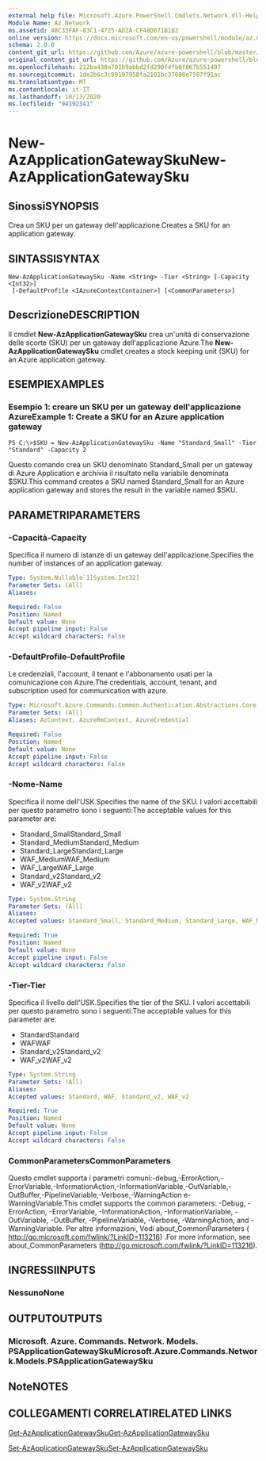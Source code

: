 ```yaml
---
external help file: Microsoft.Azure.PowerShell.Cmdlets.Network.dll-Help.xml
Module Name: Az.Network
ms.assetid: 48C33FAF-83C1-4725-AD2A-CF48D0718182
online version: https://docs.microsoft.com/en-us/powershell/module/az.network/new-azapplicationgatewaysku
schema: 2.0.0
content_git_url: https://github.com/Azure/azure-powershell/blob/master/src/Network/Network/help/New-AzApplicationGatewaySku.md
original_content_git_url: https://github.com/Azure/azure-powershell/blob/master/src/Network/Network/help/New-AzApplicationGatewaySku.md
ms.openlocfilehash: 212ba438a701b9abbd2fd290f4fb0f867b551497
ms.sourcegitcommit: 1de2b6c3c99197958fa2101bc37680e7507f91ac
ms.translationtype: MT
ms.contentlocale: it-IT
ms.lasthandoff: 10/13/2020
ms.locfileid: "94192341"
---
```

# <span data-ttu-id="a9357-101">New-AzApplicationGatewaySku</span><span class="sxs-lookup"><span data-stu-id="a9357-101">New-AzApplicationGatewaySku</span></span>

## <span data-ttu-id="a9357-102">Sinossi</span><span class="sxs-lookup"><span data-stu-id="a9357-102">SYNOPSIS</span></span>
<span data-ttu-id="a9357-103">Crea un SKU per un gateway dell'applicazione.</span><span class="sxs-lookup"><span data-stu-id="a9357-103">Creates a SKU for an application gateway.</span></span>

## <span data-ttu-id="a9357-104">SINTASSI</span><span class="sxs-lookup"><span data-stu-id="a9357-104">SYNTAX</span></span>

```
New-AzApplicationGatewaySku -Name <String> -Tier <String> [-Capacity <Int32>]
 [-DefaultProfile <IAzureContextContainer>] [<CommonParameters>]
```

## <span data-ttu-id="a9357-105">Descrizione</span><span class="sxs-lookup"><span data-stu-id="a9357-105">DESCRIPTION</span></span>
<span data-ttu-id="a9357-106">Il cmdlet **New-AzApplicationGatewaySku** crea un'unità di conservazione delle scorte (SKU) per un gateway dell'applicazione Azure.</span><span class="sxs-lookup"><span data-stu-id="a9357-106">The **New-AzApplicationGatewaySku** cmdlet creates a stock keeping unit (SKU) for an Azure application gateway.</span></span>

## <span data-ttu-id="a9357-107">ESEMPI</span><span class="sxs-lookup"><span data-stu-id="a9357-107">EXAMPLES</span></span>

### <span data-ttu-id="a9357-108">Esempio 1: creare un SKU per un gateway dell'applicazione Azure</span><span class="sxs-lookup"><span data-stu-id="a9357-108">Example 1: Create a SKU for an Azure application gateway</span></span>
```
PS C:\>$SKU = New-AzApplicationGatewaySku -Name "Standard_Small" -Tier "Standard" -Capacity 2
```

<span data-ttu-id="a9357-109">Questo comando crea un SKU denominato Standard_Small per un gateway di Azure Application e archivia il risultato nella variabile denominata $SKU.</span><span class="sxs-lookup"><span data-stu-id="a9357-109">This command creates a SKU named Standard_Small for an Azure application gateway and stores the result in the variable named $SKU.</span></span>

## <span data-ttu-id="a9357-110">PARAMETRI</span><span class="sxs-lookup"><span data-stu-id="a9357-110">PARAMETERS</span></span>

### <span data-ttu-id="a9357-111">-Capacità</span><span class="sxs-lookup"><span data-stu-id="a9357-111">-Capacity</span></span>
<span data-ttu-id="a9357-112">Specifica il numero di istanze di un gateway dell'applicazione.</span><span class="sxs-lookup"><span data-stu-id="a9357-112">Specifies the number of instances of an application gateway.</span></span>

```yaml
Type: System.Nullable`1[System.Int32]
Parameter Sets: (All)
Aliases:

Required: False
Position: Named
Default value: None
Accept pipeline input: False
Accept wildcard characters: False
```

### <span data-ttu-id="a9357-113">-DefaultProfile</span><span class="sxs-lookup"><span data-stu-id="a9357-113">-DefaultProfile</span></span>
<span data-ttu-id="a9357-114">Le credenziali, l'account, il tenant e l'abbonamento usati per la comunicazione con Azure.</span><span class="sxs-lookup"><span data-stu-id="a9357-114">The credentials, account, tenant, and subscription used for communication with azure.</span></span>

```yaml
Type: Microsoft.Azure.Commands.Common.Authentication.Abstractions.Core.IAzureContextContainer
Parameter Sets: (All)
Aliases: AzContext, AzureRmContext, AzureCredential

Required: False
Position: Named
Default value: None
Accept pipeline input: False
Accept wildcard characters: False
```

### <span data-ttu-id="a9357-115">-Nome</span><span class="sxs-lookup"><span data-stu-id="a9357-115">-Name</span></span>
<span data-ttu-id="a9357-116">Specifica il nome dell'USK.</span><span class="sxs-lookup"><span data-stu-id="a9357-116">Specifies the name of the SKU.</span></span>
<span data-ttu-id="a9357-117">I valori accettabili per questo parametro sono i seguenti:</span><span class="sxs-lookup"><span data-stu-id="a9357-117">The acceptable values for this parameter are:</span></span>
- <span data-ttu-id="a9357-118">Standard_Small</span><span class="sxs-lookup"><span data-stu-id="a9357-118">Standard_Small</span></span>
- <span data-ttu-id="a9357-119">Standard_Medium</span><span class="sxs-lookup"><span data-stu-id="a9357-119">Standard_Medium</span></span>
- <span data-ttu-id="a9357-120">Standard_Large</span><span class="sxs-lookup"><span data-stu-id="a9357-120">Standard_Large</span></span>
- <span data-ttu-id="a9357-121">WAF_Medium</span><span class="sxs-lookup"><span data-stu-id="a9357-121">WAF_Medium</span></span>
- <span data-ttu-id="a9357-122">WAF_Large</span><span class="sxs-lookup"><span data-stu-id="a9357-122">WAF_Large</span></span>
- <span data-ttu-id="a9357-123">Standard_v2</span><span class="sxs-lookup"><span data-stu-id="a9357-123">Standard_v2</span></span>
- <span data-ttu-id="a9357-124">WAF_v2</span><span class="sxs-lookup"><span data-stu-id="a9357-124">WAF_v2</span></span>

```yaml
Type: System.String
Parameter Sets: (All)
Aliases:
Accepted values: Standard_Small, Standard_Medium, Standard_Large, WAF_Medium, WAF_Large, Standard_v2, WAF_v2

Required: True
Position: Named
Default value: None
Accept pipeline input: False
Accept wildcard characters: False
```

### <span data-ttu-id="a9357-125">-Tier</span><span class="sxs-lookup"><span data-stu-id="a9357-125">-Tier</span></span>
<span data-ttu-id="a9357-126">Specifica il livello dell'USK.</span><span class="sxs-lookup"><span data-stu-id="a9357-126">Specifies the tier of the SKU.</span></span>
<span data-ttu-id="a9357-127">I valori accettabili per questo parametro sono i seguenti:</span><span class="sxs-lookup"><span data-stu-id="a9357-127">The acceptable values for this parameter are:</span></span>
- <span data-ttu-id="a9357-128">Standard</span><span class="sxs-lookup"><span data-stu-id="a9357-128">Standard</span></span>
- <span data-ttu-id="a9357-129">WAF</span><span class="sxs-lookup"><span data-stu-id="a9357-129">WAF</span></span>
- <span data-ttu-id="a9357-130">Standard_v2</span><span class="sxs-lookup"><span data-stu-id="a9357-130">Standard_v2</span></span>
- <span data-ttu-id="a9357-131">WAF_v2</span><span class="sxs-lookup"><span data-stu-id="a9357-131">WAF_v2</span></span>

```yaml
Type: System.String
Parameter Sets: (All)
Aliases:
Accepted values: Standard, WAF, Standard_v2, WAF_v2

Required: True
Position: Named
Default value: None
Accept pipeline input: False
Accept wildcard characters: False
```

### <span data-ttu-id="a9357-132">CommonParameters</span><span class="sxs-lookup"><span data-stu-id="a9357-132">CommonParameters</span></span>
<span data-ttu-id="a9357-133">Questo cmdlet supporta i parametri comuni:-debug,-ErrorAction,-ErrorVariable,-InformationAction,-InformationVariable,-OutVariable,-OutBuffer,-PipelineVariable,-Verbose,-WarningAction e-WarningVariable.</span><span class="sxs-lookup"><span data-stu-id="a9357-133">This cmdlet supports the common parameters: -Debug, -ErrorAction, -ErrorVariable, -InformationAction, -InformationVariable, -OutVariable, -OutBuffer, -PipelineVariable, -Verbose, -WarningAction, and -WarningVariable.</span></span> <span data-ttu-id="a9357-134">Per altre informazioni, Vedi about_CommonParameters ( http://go.microsoft.com/fwlink/?LinkID=113216) .</span><span class="sxs-lookup"><span data-stu-id="a9357-134">For more information, see about_CommonParameters (http://go.microsoft.com/fwlink/?LinkID=113216).</span></span>

## <span data-ttu-id="a9357-135">INGRESSI</span><span class="sxs-lookup"><span data-stu-id="a9357-135">INPUTS</span></span>

### <span data-ttu-id="a9357-136">Nessuno</span><span class="sxs-lookup"><span data-stu-id="a9357-136">None</span></span>

## <span data-ttu-id="a9357-137">OUTPUT</span><span class="sxs-lookup"><span data-stu-id="a9357-137">OUTPUTS</span></span>

### <span data-ttu-id="a9357-138">Microsoft. Azure. Commands. Network. Models. PSApplicationGatewaySku</span><span class="sxs-lookup"><span data-stu-id="a9357-138">Microsoft.Azure.Commands.Network.Models.PSApplicationGatewaySku</span></span>

## <span data-ttu-id="a9357-139">Note</span><span class="sxs-lookup"><span data-stu-id="a9357-139">NOTES</span></span>

## <span data-ttu-id="a9357-140">COLLEGAMENTI CORRELATI</span><span class="sxs-lookup"><span data-stu-id="a9357-140">RELATED LINKS</span></span>

[<span data-ttu-id="a9357-141">Get-AzApplicationGatewaySku</span><span class="sxs-lookup"><span data-stu-id="a9357-141">Get-AzApplicationGatewaySku</span></span>](./Get-AzApplicationGatewaySku.md)

[<span data-ttu-id="a9357-142">Set-AzApplicationGatewaySku</span><span class="sxs-lookup"><span data-stu-id="a9357-142">Set-AzApplicationGatewaySku</span></span>](./Set-AzApplicationGatewaySku.md)


